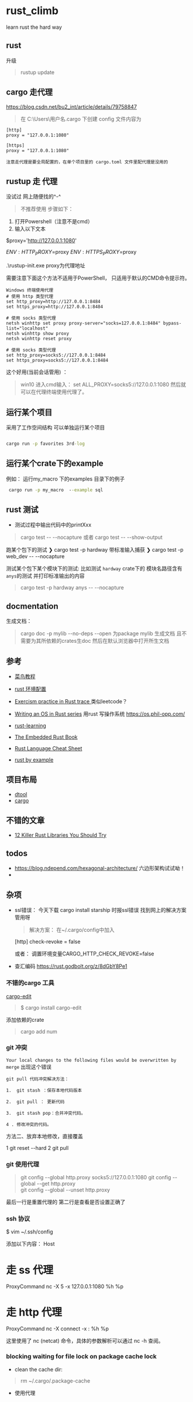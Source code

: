# rust_climb
learn rust the hard way

## rust 

升级
> rustup update

## cargo 走代理

https://blog.csdn.net/bu2_int/article/details/79758847
>  在 C:\Users\用户名\.cargo 下创建 config 文件内容为

    [http]
    proxy = "127.0.0.1:1080"

    [https]
    proxy = "127.0.0.1:1080"

    注意走代理是要全局配置的，在单个项目里的 cargo.toml 文件里配代理是没用的

## rustup 走 代理

没试过 网上随便找的^-^

> 不推荐使用 步骤如下：
1. 打开Powershell（注意不是cmd）
2. 输入以下文本

$proxy='http://127.0.0.1:1080' 

$ENV:HTTP_PROXY=$proxy 
$ENV:HTTPS_PROXY=$proxy

.\rustup-init.exe
proxy为代理地址


需要注意下面这个方法不适用于PowerShell， 只适用于默认的CMD命令提示符。
>
    Windows 终端使用代理
    # 使用 http 类型代理
    set http_proxy=http://127.0.0.1:8484
    set https_proxy=http://127.0.0.1:8484

    # 使用 socks 类型代理
    netsh winhttp set proxy proxy-server="socks=127.0.0.1:8484" bypass-list="localhost"
    netsh winhttp show proxy
    netsh winhttp reset proxy

    # 使用 socks 类型代理
    set http_proxy=socks5://127.0.0.1:8484
    set https_proxy=socks5://127.0.0.1:8484

这个好用(当前会话管用) ：

>   win10 进入cmd输入：
    set ALL_PROXY=socks5://127.0.0.1:1080
    然后就可以在代理终端使用代理了。    

## 运行某个项目

采用了工作空间结构 可以单独运行某个项目

~~~cmd

cargo run -p favorites 3rd-log
~~~

## 运行某个crate下的example
例如： 运行my_macro 下的examples 目录下的例子
~~~cmd
 cargo run -p my_macro  --example sql
~~~

## rust 测试
- 测试过程中输出代码中的printXxx 
> cargo test  -- --nocapture
或者
> cargo test -- --show-output

跑某个包下的测试
❯ cargo test -p hardway 
带标准输入捕获
❯ cargo test -p web_dev  --  --nocapture  

测试某个包下某个模块下的测试:
比如测试 `hardway` crate下的 模块名路径含有`anys`的测试 并打印标准输出的内容
> cargo test -p hardway  anys  -- --nocapture


## docmentation
生成文档：
>  cargo doc -p mylib  --no-deps --open
为package mylib 生成文档 且不需要为其所依赖的crates生doc 然后在默认浏览器中打开所生文档


## 参考
- [菜鸟教程](https://www.runoob.com/rust/rust-object.html)
- [rust 环境配置](https://www.bilibili.com/video/BV1DV41167xs?p=19)
- [ Exercism practice in Rust trace ](https://github.com/Binlogo/Exercism-Rust-Track) 类似leetcode？
- [  Writing an OS in Rust series](https://github.com/phil-opp/blog_os)
    用rust 写操作系统 https://os.phil-opp.com/

- [rust-learning](https://github.com/ctjhoa/rust-learning)    
- [The Embedded Rust Book](https://rust-embedded.github.io/book/intro/index.html)

- [Rust Language Cheat Sheet](https://cheats.rs/)

- [rust by example](https://rustwiki.org/zh-CN/rust-by-example/mod/visibility.html)

## 项目布局
- [dtool](https://github.com/guoxbin/dtool)
- [cargo]()

## 不错的文章
- [12 Killer Rust Libraries You Should Try](https://medium.com/@jondot/12-killer-rust-libraries-you-should-know-c60bab07624f)

## todos
- https://blog.ndepend.com/hexagonal-architecture/ 六边形架构试试呦！
- 

## 杂项
- ssl错误：
今天下载 cargo install starship     时报ssl错误 找到网上的解决方案 管用呀
  > 解决方案：
    在~/.cargo/config中加入
     
    [http]
    check-revoke = false
    
    或者：
    调置环境变量CARGO_HTTP_CHECK_REVOKE=false

- 查汇编码
https://rust.godbolt.org/z/8dGbY8Pe1

### 不错的cargo 工具
[cargo-edit](https://github.com/killercup/cargo-edit)
> $ cargo install cargo-edit

添加依赖的crate
> cargo add num

### git 冲突
`Your local changes to the following files would be overwritten by merge` 出现这个错误
>
    git pull 代码冲突解决方法：

    1.  git stash ：保存本地代码版本

    2.  git pull ： 更新代码

    3.  git stash pop：合并冲突代码。

    4 . 修改冲突的代码。

方法二、放弃本地修改，直接覆盖

1 git reset --hard
2 git pull

### git 使用代理 
>   git config --global http.proxy socks5://127.0.0.1:1080
    git config --global --get http.proxy  
    git config --global --unset http.proxy

最后一行是重置代理的 第二行是查看是否设置正确了    

### ssh 协议
$ vim ~/.ssh/config

添加以下内容：
Host <host>

# 走 ss 代理
ProxyCommand nc -X 5 -x 127.0.0.1:1080 %h %p

# 走 http 代理
ProxyCommand nc -X connect -x <ip>:<port> %h %p

这里使用了 nc (netcat) 命令，具体的参数解析可以通过 nc -h 查阅。



### blocking waiting for file lock on package cache lock

- clean the cache dir:
> rm ~/.cargo/.package-cache

- 使用代理
